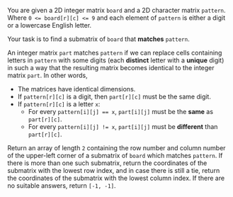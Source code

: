 You are given a 2D integer matrix `board` and a 2D character matrix `pattern`. Where `0 <= board[r][c] <= 9` and each element of `pattern` is either a digit or a lowercase English letter.

Your task is to find a submatrix of `board` that **matches** `pattern`.

An integer matrix `part` matches `pattern` if we can replace cells containing letters in `pattern` with some digits (each **distinct** letter with a **unique** digit) in such a way that the resulting matrix becomes identical to the integer matrix `part`. In other words,

- The matrices have identical dimensions.
- If `pattern[r][c]` is a digit, then `part[r][c]` must be the same digit.
- If `pattern[r][c]` is a letter `x`:
  + For every `pattern[i][j] == x`, `part[i][j]` must be the **same** as `part[r][c]`.
  + For every `pattern[i][j] != x`, `part[i][j]` must be **different** than `part[r][c]`.

Return an array of length `2` containing the row number and column number of the upper-left corner of a submatrix of `board` which matches `pattern`. If there is more than one such submatrix, return the coordinates of the submatrix with the lowest row index, and in case there is still a tie, return the coordinates of the submatrix with the lowest column index. If there are no suitable answers, return `[-1, -1]`.